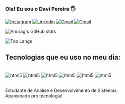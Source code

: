 

### Ola! Eu sou o Davi Pereira 🖐️

[![Instagram](https://img.shields.io/badge/Instagram-E4405F?style=for-the-badge&logo=instagram&logoColor=white)](https://www.instagram.com/davi.queiroz_?igsh=MW1oazk1MjBhN2c3cA==)
[![Linkedin](https://img.shields.io/badge/LinkedIn-0077B5?style=for-the-badge&logo=linkedin&logoColor=white)](https://www.linkedin.com/in/davi-pereira-a921862b1/)
[![Gmail](https://img.shields.io/badge/Gmail-D14836?style=for-the-badge&logo=gmail&logoColor=white)](davilucena230@gmail.com)
[![Gmail](https://img.shields.io/badge/TikTok-000000?style=for-the-badge&logo=tiktok&logoColor=white)](https://www.tiktok.com/@davi.queiroz_?_t=8nwXc3U9kGs&_r=1)


![Anurag's GitHub stats](https://github-readme-stats.vercel.app/api?username=DaviPereira-ADS&show_icons=true&theme=dracula)

![Top Langs](https://github-readme-stats.vercel.app/api/top-langs/?username=DaviPereira-ADS&layout=compact)
## Tecnologias que eu uso no meu dia:
<div style="display: inline_block"><br/>
    <img align="center" alt="html5" src=https://img.shields.io/badge/HTML5-E34F26?style=for-the-badge&logo=html5&logoColor=white/>
    <img align="center" alt="html5" src=https://img.shields.io/badge/CSS3-1572B6?style=for-the-badge&logo=css3&logoColor=white/>
    <img align="center" alt="html5" src=https://img.shields.io/badge/Python-14354C?style=for-the-badge&logo=python&logoColor=white/>
    <img align="center" alt="html5" src=https://img.shields.io/badge/Java-ED8B00?style=for-the-badge&logo=openjdk&logoColor=white/>
    <img align="center" alt="html5" src=https://img.shields.io/badge/PHP-777BB4?style=for-the-badge&logo=php&logoColor=white/>
    <img align="center" alt="html5" src=https://img.shields.io/badge/MySQL-00000F?style=for-the-badge&logo=mysql&logoColor=white/>
</div><br/>

Estudante de Analise e Desenvolvimento de Sistemas. <br/>
Apaixonado pro tecnologia!



